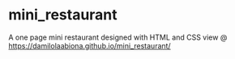 # mini_restaurant
A one page mini restaurant designed with HTML and CSS
view @ https://damilolaabiona.github.io/mini_restaurant/
